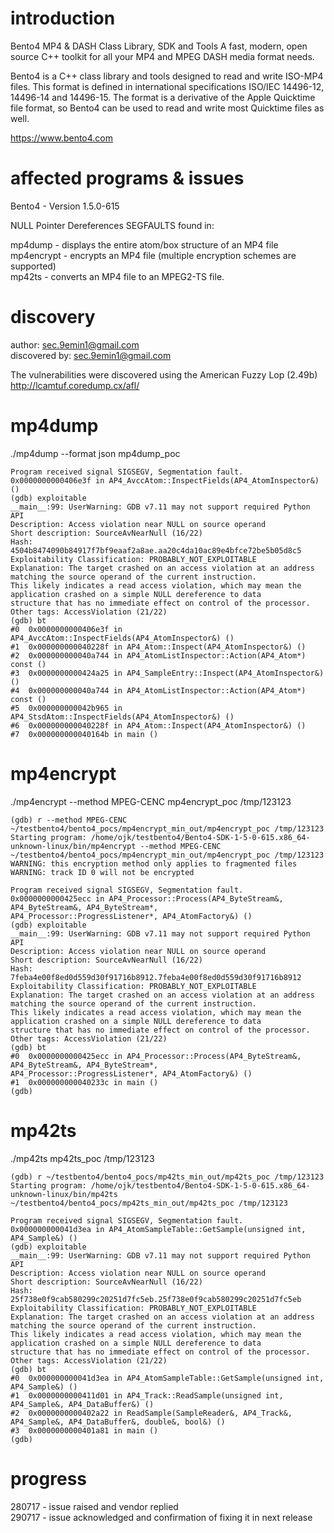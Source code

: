 # introduction

Bento4 MP4 & DASH Class Library, SDK and Tools
A fast, modern, open source C++ toolkit for all your MP4 and MPEG DASH media format needs.

Bento4 is a C++ class library and tools designed to read and write ISO-MP4 files. This format is defined in international 
specifications ISO/IEC 14496-12, 14496-14 and 14496-15. The format is a derivative of the Apple Quicktime file format, so 
Bento4 can be used to read and write most Quicktime files as well.

https://www.bento4.com

# affected programs & issues

Bento4 - Version 1.5.0-615

NULL Pointer Dereferences SEGFAULTS found in:  
  
mp4dump	- displays the entire atom/box structure of an MP4 file  
mp4encrypt - encrypts an MP4 file (multiple encryption schemes are supported)  
mp42ts - converts an MP4 file to an MPEG2-TS file.

# discovery

author: sec.9emin1@gmail.com  
discovered by: sec.9emin1@gmail.com  

The vulnerabilities were discovered using the American Fuzzy Lop (2.49b)  
http://lcamtuf.coredump.cx/afl/

# mp4dump
./mp4dump --format json mp4dump_poc
```
Program received signal SIGSEGV, Segmentation fault.
0x0000000000406e3f in AP4_AvccAtom::InspectFields(AP4_AtomInspector&) ()
(gdb) exploitable 
__main__:99: UserWarning: GDB v7.11 may not support required Python API
Description: Access violation near NULL on source operand
Short description: SourceAvNearNull (16/22)
Hash: 4504b8474090b84917f7bf9eaaf2a8ae.aa20c4da10ac89e4bfce72be5b05d8c5
Exploitability Classification: PROBABLY_NOT_EXPLOITABLE
Explanation: The target crashed on an access violation at an address matching the source operand of the current instruction. 
This likely indicates a read access violation, which may mean the application crashed on a simple NULL dereference to data 
structure that has no immediate effect on control of the processor.
Other tags: AccessViolation (21/22)
(gdb) bt
#0  0x0000000000406e3f in AP4_AvccAtom::InspectFields(AP4_AtomInspector&) ()
#1  0x000000000040228f in AP4_Atom::Inspect(AP4_AtomInspector&) ()
#2  0x000000000040a744 in AP4_AtomListInspector::Action(AP4_Atom*) const ()
#3  0x0000000000424a25 in AP4_SampleEntry::Inspect(AP4_AtomInspector&) ()
#4  0x000000000040a744 in AP4_AtomListInspector::Action(AP4_Atom*) const ()
#5  0x000000000042b965 in AP4_StsdAtom::InspectFields(AP4_AtomInspector&) ()
#6  0x000000000040228f in AP4_Atom::Inspect(AP4_AtomInspector&) ()
#7  0x000000000040164b in main ()
```
# mp4encrypt
./mp4encrypt --method MPEG-CENC mp4encrypt_poc /tmp/123123
```
(gdb) r --method MPEG-CENC ~/testbento4/bento4_pocs/mp4encrypt_min_out/mp4encrypt_poc /tmp/123123
Starting program: /home/ojk/testbento4/Bento4-SDK-1-5-0-615.x86_64-unknown-linux/bin/mp4encrypt --method MPEG-CENC 
~/testbento4/bento4_pocs/mp4encrypt_min_out/mp4encrypt_poc /tmp/123123
WARNING: this encryption method only applies to fragmented files
WARNING: track ID 0 will not be encrypted

Program received signal SIGSEGV, Segmentation fault.
0x0000000000425ecc in AP4_Processor::Process(AP4_ByteStream&, AP4_ByteStream&, AP4_ByteStream*, 
AP4_Processor::ProgressListener*, AP4_AtomFactory&) ()
(gdb) exploitable 
__main__:99: UserWarning: GDB v7.11 may not support required Python API
Description: Access violation near NULL on source operand
Short description: SourceAvNearNull (16/22)
Hash: 7feba4e00f8ed0d559d30f91716b8912.7feba4e00f8ed0d559d30f91716b8912
Exploitability Classification: PROBABLY_NOT_EXPLOITABLE
Explanation: The target crashed on an access violation at an address matching the source operand of the current instruction. 
This likely indicates a read access violation, which may mean the application crashed on a simple NULL dereference to data 
structure that has no immediate effect on control of the processor.
Other tags: AccessViolation (21/22)
(gdb) bt
#0  0x0000000000425ecc in AP4_Processor::Process(AP4_ByteStream&, AP4_ByteStream&, AP4_ByteStream*, 
AP4_Processor::ProgressListener*, AP4_AtomFactory&) ()
#1  0x000000000040233c in main ()
(gdb) 
```
# mp42ts
./mp42ts mp42ts_poc /tmp/123123
```
(gdb) r ~/testbento4/bento4_pocs/mp42ts_min_out/mp42ts_poc /tmp/123123
Starting program: /home/ojk/testbento4/Bento4-SDK-1-5-0-615.x86_64-unknown-linux/bin/mp42ts 
~/testbento4/bento4_pocs/mp42ts_min_out/mp42ts_poc /tmp/123123

Program received signal SIGSEGV, Segmentation fault.
0x000000000041d3ea in AP4_AtomSampleTable::GetSample(unsigned int, AP4_Sample&) ()
(gdb) exploitable 
__main__:99: UserWarning: GDB v7.11 may not support required Python API
Description: Access violation near NULL on source operand
Short description: SourceAvNearNull (16/22)
Hash: 25f738e0f9cab580299c20251d7fc5eb.25f738e0f9cab580299c20251d7fc5eb
Exploitability Classification: PROBABLY_NOT_EXPLOITABLE
Explanation: The target crashed on an access violation at an address matching the source operand of the current instruction. 
This likely indicates a read access violation, which may mean the application crashed on a simple NULL dereference to data 
structure that has no immediate effect on control of the processor.
Other tags: AccessViolation (21/22)
(gdb) bt
#0  0x000000000041d3ea in AP4_AtomSampleTable::GetSample(unsigned int, AP4_Sample&) ()
#1  0x0000000000411d01 in AP4_Track::ReadSample(unsigned int, AP4_Sample&, AP4_DataBuffer&) ()
#2  0x0000000000402a22 in ReadSample(SampleReader&, AP4_Track&, AP4_Sample&, AP4_DataBuffer&, double&, bool&) ()
#3  0x0000000000401a81 in main ()
(gdb) 
```
# progress

280717 - issue raised and vendor replied  
290717 - issue acknowledged and confirmation of fixing it in next release


